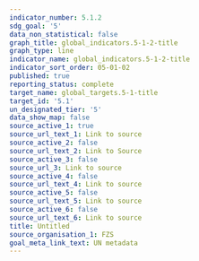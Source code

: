 ```yaml
---
indicator_number: 5.1.2
sdg_goal: '5'
data_non_statistical: false
graph_title: global_indicators.5-1-2-title
graph_type: line
indicator_name: global_indicators.5-1-2-title
indicator_sort_order: 05-01-02
published: true
reporting_status: complete
target_name: global_targets.5-1-title
target_id: '5.1'
un_designated_tier: '5'
data_show_map: false
source_active_1: true
source_url_text_1: Link to source
source_active_2: false
source_url_text_2: Link to Source
source_active_3: false
source_url_3: Link to source
source_active_4: false
source_url_text_4: Link to source
source_active_5: false
source_url_text_5: Link to source
source_active_6: false
source_url_text_6: Link to source
title: Untitled
source_organisation_1: FZS
goal_meta_link_text: UN metadata
---
```

